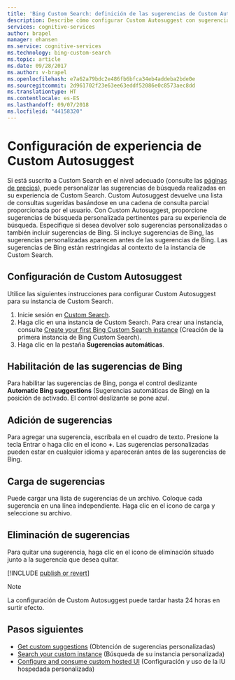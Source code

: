 ```yaml
---
title: 'Bing Custom Search: definición de las sugerencias de Custom Autosuggest'
description: Describe cómo configurar Custom Autosuggest con sugerencias personalizadas
services: cognitive-services
author: brapel
manager: ehansen
ms.service: cognitive-services
ms.technology: bing-custom-search
ms.topic: article
ms.date: 09/28/2017
ms.author: v-brapel
ms.openlocfilehash: e7a62a79bdc2e486fb6bfca34eb4addeba2bde0e
ms.sourcegitcommit: 2d961702f23e63ee63eddf52086e0c8573aec8dd
ms.translationtype: HT
ms.contentlocale: es-ES
ms.lasthandoff: 09/07/2018
ms.locfileid: "44158320"
---
```

# <a name="configure-your-custom-autosuggest-experience"></a>Configuración de experiencia de Custom Autosuggest
Si está suscrito a Custom Search en el nivel adecuado (consulte las [páginas de precios](https://azure.microsoft.com/pricing/details/cognitive-services/bing-custom-search/)), puede personalizar las sugerencias de búsqueda realizadas en su experiencia de Custom Search. Custom Autosuggest devuelve una lista de consultas sugeridas basándose en una cadena de consulta parcial proporcionada por el usuario. Con Custom Autosuggest, proporcione sugerencias de búsqueda personalizada pertinentes para su experiencia de búsqueda. Especifique si desea devolver solo sugerencias personalizadas o también incluir sugerencias de Bing. Si incluye sugerencias de Bing, las sugerencias personalizadas aparecen antes de las sugerencias de Bing. Las sugerencias de Bing están restringidas al contexto de la instancia de Custom Search.

## <a name="configure-custom-autosuggest"></a>Configuración de Custom Autosuggest
Utilice las siguientes instrucciones para configurar Custom Autosuggest para su instancia de Custom Search.

1.  Inicie sesión en [Custom Search](https://customsearch.ai).
2.  Haga clic en una instancia de Custom Search. Para crear una instancia, consulte [Create your first Bing Custom Search instance](quick-start.md) (Creación de la primera instancia de Bing Custom Search).
3.  Haga clic en la pestaña **Sugerencias automáticas**.

## <a name="enable-bing-suggestions"></a>Habilitación de las sugerencias de Bing
Para habilitar las sugerencias de Bing, ponga el control deslizante **Automatic Bing suggestions** (Sugerencias automáticas de Bing) en la posición de activado. El control deslizante se pone azul.

## <a name="add-suggestions"></a>Adición de sugerencias
Para agregar una sugerencia, escríbala en el cuadro de texto. Presione la tecla Entrar o haga clic en el icono **+**. Las sugerencias personalizadas pueden estar en cualquier idioma y aparecerán antes de las sugerencias de Bing.

## <a name="upload-suggestions"></a>Carga de sugerencias
Puede cargar una lista de sugerencias de un archivo. Coloque cada sugerencia en una línea independiente. Haga clic en el icono de carga y seleccione su archivo.

## <a name="remove-suggestions"></a>Eliminación de sugerencias
Para quitar una sugerencia, haga clic en el icono de eliminación situado junto a la sugerencia que desea quitar.

[!INCLUDE [publish or revert](./includes/publish-revert.md)]

  >[!NOTE]  
  >La configuración de Custom Autosuggest puede tardar hasta 24 horas en surtir efecto.

## <a name="next-steps"></a>Pasos siguientes

- [Get custom suggestions](./get-custom-suggestions.md) (Obtención de sugerencias personalizadas)
- [Search your custom instance](./search-your-custom-view.md) (Búsqueda de su instancia personalizada)
- [Configure and consume custom hosted UI](./hosted-ui.md) (Configuración y uso de la IU hospedada personalizada)